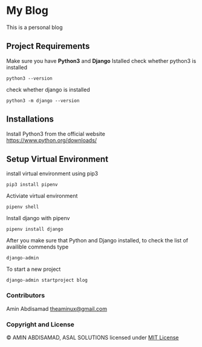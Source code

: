 # My Blog

This is a personal blog

## Project Requirements

Make sure you have **Python3** and **Django** Istalled
check whether python3 is installed

```shell
python3 --version
```

check whether django is installed

```shell
python3 -m django --version

```

## Installations

Install Python3 from the official website https://www.python.org/downloads/

## Setup Virtual Environment

install virtual environment using pip3

```shell
pip3 install pipenv
```

Activiate virtual environment

```shell
pipenv shell
```

Install django with pipenv

```shell
pipenv install django
```

After you make sure that Python and Django installed, to check the list of availible commends type

```shell
django-admin
```

To start a new project

```shell
django-admin startproject blog
```

### Contributors

Amin Abdisamad <theaminux@gmail.com>

### Copyright and License

© AMIN ABDISAMAD, ASAL SOLUTIONS
licensed under [MIT License](LICENSE)
